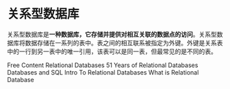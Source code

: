 # 关系型数据库

关系型数据库是**一种数据库，它存储并提供对相互关联的数据点的访问**。关系型数据库将数据存储在一系列的表中。表之间的相互联系被指定为外键。外键是关系表中的一行到另一表中的唯一引用，该表可以是同一表，但最常见的是不同的表。

<ResourceGroupTitle>Free Content</ResourceGroupTitle>
<BadgeLink colorScheme='yellow' badgeText='Read' href='https://www.ibm.com/cloud/learn/relational-databases'>Relational Databases</BadgeLink>
<BadgeLink colorScheme='yellow' badgeText='Read' href='https://learnsql.com/blog/codd-article-databases/'>51 Years of Relational Databases</BadgeLink>
<BadgeLink colorScheme='yellow' badgeText='Read' href='https://www.edx.org/course/databases-5-sql'>Databases and SQL</BadgeLink>
<BadgeLink colorScheme='yellow' badgeText='Read' href='https://www.udacity.com/course/intro-to-relational-databases--ud197'>Intro To Relational Databases</BadgeLink>
<BadgeLink badgeText='Watch' href='https://youtu.be/OqjJjpjDRLc'>What is Relational Database</BadgeLink>

